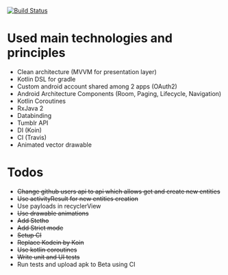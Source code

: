 [![Build Status](https://travis-ci.org/BulatMukhutdinov/Sample.svg?branch=master)](https://travis-ci.com/BulatMukhutdinov/Sample)

# Used main technologies and principles
* Clean architecture (MVVM for presentation layer)
* Kotlin DSL for gradle
* Custom android account shared among 2 apps (OAuth2)
* Android Architecture Components (Room, Paging, Lifecycle, Navigation)
* Kotlin Coroutines
* RxJava 2
* Databinding
* Tumblr API
* DI (Koin)
* CI (Travis)
* Animated vector drawable

# Todos
* ~~Change github users api to api which allows get and create new entities~~
* ~~Use activityResult for new entities creation~~
* Use payloads in recyclerView
* ~~Use drawable animations~~
* ~~Add Stetho~~
* ~~Add Strict mode~~
* ~~Setup CI~~
* ~~Replace Kodein by Koin~~
* ~~Use kotlin coroutines~~
* ~~Write unit and UI tests~~
* Run tests and upload apk to Beta using CI
